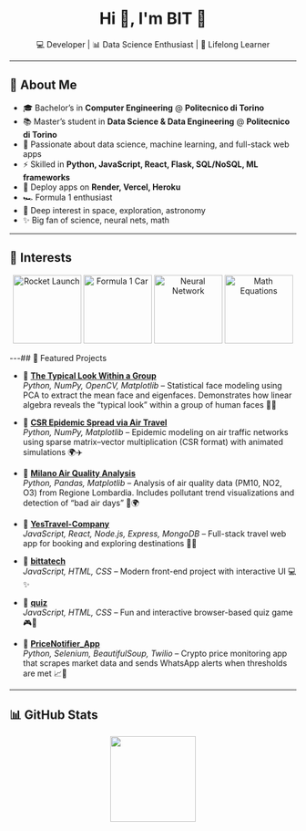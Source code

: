 <h1 align="center">
  Hi 👋, I'm BIT 🌱
</h1>


<p align="center">
  💻 Developer | 📊 Data Science Enthusiast | 🚀 Lifelong Learner
</p>

---

## 🧭 About Me

- 🎓 Bachelor’s in **Computer Engineering** @ **Politecnico di Torino**  
- 📚 Master’s student in **Data Science & Data Engineering** @ **Politecnico di Torino**  
- 🌱 Passionate about data science, machine learning, and full-stack web apps  
- ⚡ Skilled in **Python, JavaScript, React, Flask, SQL/NoSQL, ML frameworks**  
- 🚀 Deploy apps on **Render, Vercel, Heroku**  
- 🏎️ Formula 1 enthusiast  
- 🌌 Deep interest in space, exploration, astronomy  
- ✨ Big fan of science, neural nets, math  

---

## 🎯 Interests

<p align="center">
  <!-- Rocket -->
  <img src="https://media1.giphy.com/media/v1.Y2lkPTc5MGI3NjExemJrNHZsMDlvZDVueG4xM2p5NHAxN3U2bGd4M2xxc2hqZXpoODFuYSZlcD12MV9pbnRlcm5hbF9naWZfYnlfaWQmY3Q9Zw/z8YJDrT2OG1Og/giphy.gif" width="120" alt="Rocket Launch"/>
  
  <!-- Formula 1 / Car -->
  <img src="https://media0.giphy.com/media/v1.Y2lkPTc5MGI3NjExODh1eDNhaXdxYWZ1ZzRldWhzcTMzNDA3cnhqOGM0d2h0MXp4NWJtaSZlcD12MV9pbnRlcm5hbF9naWZfYnlfaWQmY3Q9Zw/YknAouVrcbkiDvWUOR/giphy.gif" width="120" alt="Formula 1 Car"/>
  
  <!-- Neural Networks / AI -->
  <img src="https://media1.giphy.com/media/v1.Y2lkPTc5MGI3NjExcmJucW5pbjhxYzJ1ejlseGtsMjVwbGtreDl0Z3luYmNoaGg3dm9rcyZlcD12MV9pbnRlcm5hbF9naWZfYnlfaWQmY3Q9Zw/jTfWjqMBgcZW4w4WFq/giphy.gif" width="120" alt="Neural Network"/>
  
  <!-- Math / Equations -->
  <img src="https://media3.giphy.com/media/v1.Y2lkPTc5MGI3NjExNXc3bzRkY2cwanJtcnhiMXR3dDlxMmhrbTN1MDRsYnhmYWhzcHBzYSZlcD12MV9pbnRlcm5hbF9naWZfYnlfaWQmY3Q9Zw/zPbnEgxsPJOJSD3qfr/giphy.gif" width="120" alt="Math Equations"/>
</p>

---## 🚀 Featured Projects

- 🔹 [**The Typical Look Within a Group**](https://github.com/BitwodedSeleshiDemissie/The-Typical-Look-Within-a-Group-Statistical-Face-Modeling-Using-PCA)  
  *Python, NumPy, OpenCV, Matplotlib* – Statistical face modeling using PCA to extract the mean face and eigenfaces. Demonstrates how linear algebra reveals the “typical look” within a group of human faces 🧠📸  

- 🔹 [**CSR Epidemic Spread via Air Travel**](https://github.com/BitwodedSeleshiDemissie/Epidemic-Spreading-via-CSR)  
  *Python, NumPy, Matplotlib* – Epidemic modeling on air traffic networks using sparse matrix–vector multiplication (CSR format) with animated simulations 🌍✈️  

- 🔹 [**Milano Air Quality Analysis**](https://github.com/BitwodedSeleshiDemissie/milano-air-quality-analysis)  
  *Python, Pandas, Matplotlib* – Analysis of air quality data (PM10, NO2, O3) from Regione Lombardia. Includes pollutant trend visualizations and detection of “bad air days” 🌆🌍  

- 🔹 [**YesTravel-Company**](https://github.com/BitwodedSeleshiDemissie/YesTravel-Company)  
  *JavaScript, React, Node.js, Express, MongoDB* – Full-stack travel web app for booking and exploring destinations 🧳🌐  

- 🔹 [**bittatech**](https://github.com/BitwodedSeleshiDemissie/bittatech)  
  *JavaScript, HTML, CSS* – Modern front-end project with interactive UI 💻✨  

- 🔹 [**quiz**](https://github.com/BitwodedSeleshiDemissie/quiz)  
  *JavaScript, HTML, CSS* – Fun and interactive browser-based quiz game 🎮🧠  

- 🔹 [**PriceNotifier_App**](https://github.com/BitwodedSeleshiDemissie/PriceNotifier_App)  
  *Python, Selenium, BeautifulSoup, Twilio* – Crypto price monitoring app that scrapes market data and sends WhatsApp alerts when thresholds are met 📈📲  



---

## 📊 GitHub Stats

<p align="center">
  <img height="150" src="https://github-readme-stats.vercel.app/api/top-langs/?username=BitwodedSeleshiDemissie&layout=compact&theme=radical" />
</p>
